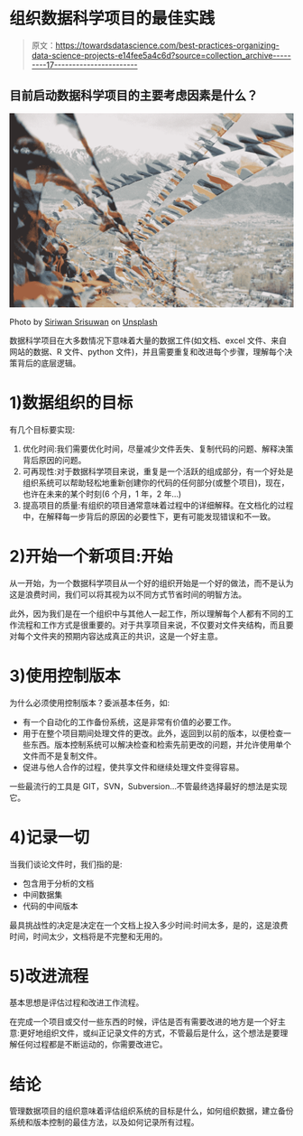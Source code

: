 # 组织数据科学项目的最佳实践

> 原文：<https://towardsdatascience.com/best-practices-organizing-data-science-projects-e14fee5a4c6d?source=collection_archive---------17----------------------->

## 目前启动数据科学项目的主要考虑因素是什么？

![](img/63e5f96336f7945e25ba998e15b2ef50.png)

Photo by [Siriwan Srisuwan](https://unsplash.com/@siriwan?utm_source=medium&utm_medium=referral) on [Unsplash](https://unsplash.com?utm_source=medium&utm_medium=referral)

数据科学项目在大多数情况下意味着大量的数据工件(如文档、excel 文件、来自网站的数据、R 文件、python 文件)，并且需要重复和改进每个步骤，理解每个决策背后的底层逻辑。

# 1)数据组织的目标

有几个目标要实现:

1.  优化时间:我们需要优化时间，尽量减少文件丢失、复制代码的问题、解释决策背后原因的问题。
2.  可再现性:对于数据科学项目来说，重复是一个活跃的组成部分，有一个好处是组织系统可以帮助轻松地重新创建你的代码的任何部分(或整个项目)，现在，也许在未来的某个时刻(6 个月，1 年，2 年…)
3.  提高项目的质量:有组织的项目通常意味着过程中的详细解释。在文档化的过程中，在解释每一步背后的原因的必要性下，更有可能发现错误和不一致。

# 2)开始一个新项目:开始

从一开始，为一个数据科学项目从一个好的组织开始是一个好的做法，而不是认为这是浪费时间，我们可以将其视为以不同方式节省时间的明智方法。

此外，因为我们是在一个组织中与其他人一起工作，所以理解每个人都有不同的工作流程和工作方式是很重要的。对于共享项目来说，不仅要对文件夹结构，而且要对每个文件夹的预期内容达成真正的共识，这是一个好主意。

# 3)使用控制版本

为什么必须使用控制版本？委派基本任务，如:

*   有一个自动化的工作备份系统，这是非常有价值的必要工作。
*   用于在整个项目期间处理文件的更改。此外，返回到以前的版本，以便检查一些东西。版本控制系统可以解决检查和检索先前更改的问题，并允许使用单个文件而不是复制文件。
*   促进与他人合作的过程，使共享文件和继续处理文件变得容易。

一些最流行的工具是 GIT，SVN，Subversion…不管最终选择最好的想法是实现它。

# 4)记录一切

当我们谈论文件时，我们指的是:

*   包含用于分析的文档
*   中间数据集
*   代码的中间版本

最具挑战性的决定是决定在一个文档上投入多少时间:时间太多，是的，这是浪费时间，时间太少，文档将是不完整和无用的。

# 5)改进流程

基本思想是评估过程和改进工作流程。

在完成一个项目或交付一些东西的时候，评估是否有需要改进的地方是一个好主意:更好地组织文件，或纠正记录文件的方式，不管最后是什么，这个想法是要理解任何过程都是不断运动的，你需要改进它。

# 结论

管理数据项目的组织意味着评估组织系统的目标是什么，如何组织数据，建立备份系统和版本控制的最佳方法，以及如何记录所有过程。